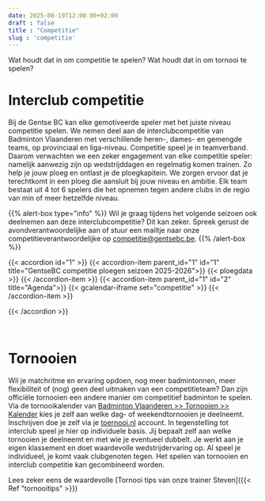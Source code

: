 ```yaml
---
date: 2025-08-19T12:00:00+02:00
draft : false
title : "Competitie"
slug : 'competitie'
---
```

Wat houdt dat in om competitie te spelen? Wat houdt dat in om tornooi te spelen?

# Interclub competitie
Bij de Gentse BC kan elke gemotiveerde speler met het juiste niveau competitie spelen. We nemen deel aan de interclubcompetitie van Badminton Vlaanderen met verschillende heren-, dames- en gemengde teams, op provinciaal en liga-niveau. Competitie speel je in teamverband. Daarom verwachten we een zeker engagement van elke competitie speler: namelijk aanwezig zijn op wedstrijddagen en regelmatig komen trainen. Zo help je jouw ploeg en ontlast je de ploegkapitein. We zorgen ervoor dat je terechtkomt in een ploeg die aansluit bij jouw niveau en ambitie.  Elk team bestaat uit 4 tot 6 spelers die het opnemen tegen andere clubs in de regio van min of meer hetzelfde niveau.

{{% alert-box type="info" %}}
Wil je graag tijdens het volgende seizoen ook deelnemen aan deze interclubcompetitie?
Dit kan zeker. Spreek gerust de avondverantwoordelijke aan of stuur een mailtje naar onze competitieverantwoordelijke op competitie@gentsebc.be.
{{% /alert-box %}}

{{< accordion id="1" >}}
{{< accordion-item parent_id="1" id="1" title="GentseBC competitie ploegen seizoen 2025-2026">}}
{{< ploegdata >}}
{{< /accordion-item >}}
{{< accordion-item parent_id="1" id="2" title="Agenda">}}
{{< gcalendar-iframe set="competitie" >}}
{{< /accordion-item >}}



{{< /accordion >}}

<br>

# Tornooien
Wil je matchritme en ervaring opdoen, nog meer badmintonnen, meer flexibiliteit of (nog) geen deel uitmaken van een competitieteam? Dan zijn officiële tornooien een andere manier om competitief badminton te spelen. Via de tornooikalender van [Badminton Vlaanderen >> Tornooien >> Kalender](https://www.badmintonvlaanderen.be) kies je zelf aan welke dag- of weekendtornooien je deelneemt. Inschrijven doe je zelf via je [toernooi.nl](https://www.toernooi.nl) account. In tegenstelling tot interclub speel je hier op individuele basis. Jij bepaalt zelf aan welke tornooien je deelneemt en met wie je eventueel dubbelt. Je werkt aan je eigen klassement en doet waardevolle wedstrijdervaring op. Al speel je individueel, je komt vaak clubgenoten tegen. Het spelen van tornooien en interclub competitie kan gecombineerd worden.


Lees zeker eens de waardevolle [Tornooi tips van onze trainer Steven]({{< Ref "tornooitips" >}})




